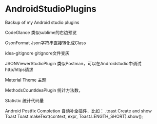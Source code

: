 # AndroidStudioPlugins
Backup of my Android studio plugins

CodeGlance
类似sublime的右边预览

GsonFormat
Json字符串直接转化成Class

idea-gitignore
gitignore文件变灰

JSONViewerStudioPlugin
类似Postman，可以在Androidstudio中调试http/https请求

Material Theme
主题

MethodsCountIdeaPlugin
统计方法数，

Statistic
统计代码量

Android Postfix Completion
自动补全插件，比如：
.toast
Create and show Toast
Toast.makeText(context, expr, Toast.LENGTH_SHORT).show();
